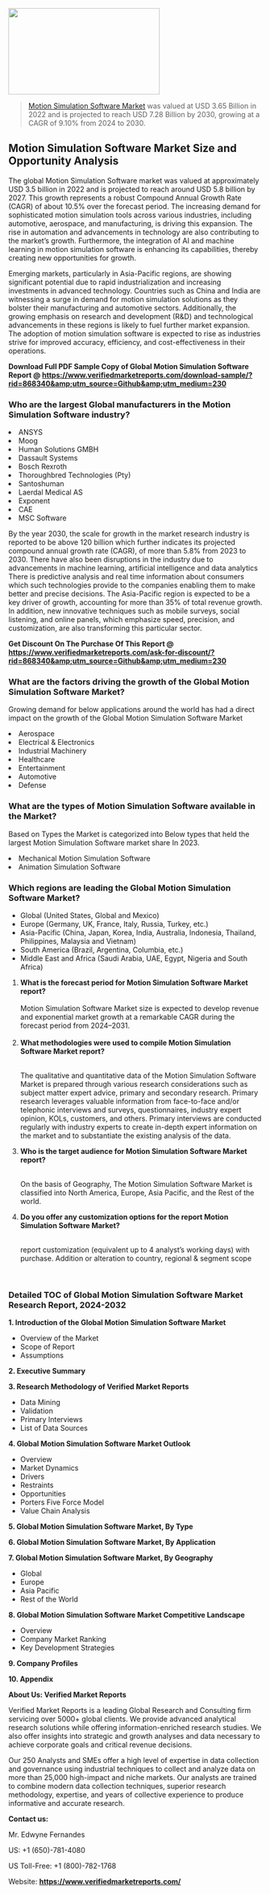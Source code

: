 <img src="https://ffe5etoiles.com/wp-content/uploads/2024/12/MST1-300x171.png" alt="" width="300" height="171" class="alignnone size-medium wp-image-20088" /><blockquote><p><p><a href="https://www.verifiedmarketreports.com/download-sample/?rid=868340&utm_source=Github&utm_medium=230" target="_blank">Motion Simulation Software Market</a> was valued at USD 3.65 Billion in 2022 and is projected to reach USD 7.28 Billion by 2030, growing at a CAGR of 9.10% from 2024 to 2030.</p></blockquote><p><h2>Motion Simulation Software Market Size and Opportunity Analysis</h2> <p>The global Motion Simulation Software market was valued at approximately USD 3.5 billion in 2022 and is projected to reach around USD 5.8 billion by 2027. This growth represents a robust Compound Annual Growth Rate (CAGR) of about 10.5% over the forecast period. The increasing demand for sophisticated motion simulation tools across various industries, including automotive, aerospace, and manufacturing, is driving this expansion. The rise in automation and advancements in technology are also contributing to the market’s growth. Furthermore, the integration of AI and machine learning in motion simulation software is enhancing its capabilities, thereby creating new opportunities for growth.</p> <p>Emerging markets, particularly in Asia-Pacific regions, are showing significant potential due to rapid industrialization and increasing investments in advanced technology. Countries such as China and India are witnessing a surge in demand for motion simulation solutions as they bolster their manufacturing and automotive sectors. Additionally, the growing emphasis on research and development (R&D) and technological advancements in these regions is likely to fuel further market expansion. The adoption of motion simulation software is expected to rise as industries strive for improved accuracy, efficiency, and cost-effectiveness in their operations.</p> </p><p class=""><strong>Download Full PDF Sample Copy of Global Motion Simulation Software Report @ <a href="https://www.verifiedmarketreports.com/download-sample/?rid=868340&amp;utm_source=Github&amp;utm_medium=230" target="_blank">https://www.verifiedmarketreports.com/download-sample/?rid=868340&amp;utm_source=Github&amp;utm_medium=230</a></strong></p><h3 id="" class="">Who are the largest Global manufacturers in the Motion Simulation Software industry?</h3><p><li>ANSYS</li><li> Moog</li><li> Human Solutions GMBH</li><li> Dassault Systems</li><li> Bosch Rexroth</li><li> Thoroughbred Technologies (Pty)</li><li> Santoshuman</li><li> Laerdal Medical AS</li><li> Exponent</li><li> CAE</li><li> MSC Software</li></p><div class=""><div class="" dir="" data-message-author-role="" data-message-id="" data-message-model-slug=""><div class=""><div class=""><div class=""><div class="" dir="" data-message-author-role="" data-message-id="" data-message-model-slug=""><div class=""><div class=""><p>By the year 2030, the scale for growth in the market research industry is reported to be above 120 billion which further indicates its projected compound annual growth rate (CAGR), of more than 5.8% from 2023 to 2030. There have also been disruptions in the industry due to advancements in machine learning, artificial intelligence and data analytics There is predictive analysis and real time information about consumers which such technologies provide to the companies enabling them to make better and precise decisions. The Asia-Pacific region is expected to be a key driver of growth, accounting for more than 35% of total revenue growth. In addition, new innovative techniques such as mobile surveys, social listening, and online panels, which emphasize speed, precision, and customization, are also transforming this particular sector.</p><p><strong>Get Discount On The Purchase Of This Report @&nbsp; <a href="https://www.verifiedmarketreports.com/ask-for-discount/?rid=868340&amp;utm_source=Github&amp;utm_medium=230" target="_blank">https://www.verifiedmarketreports.com/ask-for-discount/?rid=868340&amp;utm_source=Github&amp;utm_medium=230</a></strong></p></div></div></div></div></div></div></div></div><h3 id="" class="">What are the factors driving the growth of the Global Motion Simulation Software Market?</h3><p id="" class="">Growing demand for below applications around the world has had a direct impact on the growth of the Global Motion Simulation Software Market</p><p id="" class=""><li>Aerospace</li><li> Electrical & Electronics</li><li> Industrial Machinery</li><li> Healthcare</li><li> Entertainment</li><li> Automotive</li><li> Defense</li></p><h3 id="" class="">What are the types of Motion Simulation Software available in the Market?</h3><p id="" class="">Based on Types the Market is categorized into Below types that held the largest Motion Simulation Software market share In 2023.</p><p id="" class=""><li>Mechanical Motion Simulation Software</li><li> Animation Simulation Software</li></p><h3 id="" class="">Which regions are leading the Global Motion Simulation Software Market?</h3><ul><li>Global (United States, Global and Mexico)</li><li>Europe (Germany, UK, France, Italy, Russia, Turkey, etc.)</li><li>Asia-Pacific (China, Japan, Korea, India, Australia, Indonesia, Thailand, Philippines, Malaysia and Vietnam)</li><li>South America (Brazil, Argentina, Columbia, etc.)</li><li>Middle East and Africa (Saudi Arabia, UAE, Egypt, Nigeria and South Africa)</li></ul><p><ol><li><strong>What is the forecast period for Motion Simulation Software Market report?<br /></strong><br /><span data-sheets-root="1" data-sheets-value="{&quot;1&quot;:2,&quot;2&quot;:&quot;XXXX size is expected to develop revenue and exponential market growth at a remarkable CAGR during the forecast period from 2024&ndash;2030.&quot;}" data-sheets-userformat="{&quot;2&quot;:12674,&quot;4&quot;:{&quot;1&quot;:2,&quot;2&quot;:16776960},&quot;10&quot;:2,&quot;11&quot;:0,&quot;15&quot;:&quot;Arial&quot;,&quot;16&quot;:12}">Motion Simulation Software Market size is expected to develop revenue and exponential market growth at a remarkable CAGR during the forecast period from 2024&ndash;2031.</span><br /><br /></li><li><strong>What methodologies were used to compile Motion Simulation Software Market report?<br /><br /></strong><p>The qualitative and quantitative data of the&nbsp;Motion Simulation Software Market is prepared through various research considerations such as subject matter expert advice, primary and secondary research. Primary research leverages valuable information from face-to-face and/or telephonic interviews and surveys, questionnaires, industry expert opinion, KOLs, customers, and others. Primary interviews are conducted regularly with industry experts to create in-depth expert information on the market and to substantiate the existing analysis of the data.&nbsp;</p></li><li><strong>Who is the target audience for Motion Simulation Software Market report?<br /><br /></strong><p>On the basis of Geography, The&nbsp;Motion Simulation Software Market is classified into North America, Europe, Asia Pacific, and the Rest of the world.</p></li><li><strong>Do you offer any customization options for the report Motion Simulation Software Market?<br /><br /></strong><p>report customization (equivalent up to 4 analyst&rsquo;s working days) with purchase. Addition or alteration to country, regional &amp; segment scope</p><p>&nbsp;</p></li></ol></p><h3 id="" class="">Detailed TOC of Global Motion Simulation Software Market Research Report, 2024-2032</h3><p id="" class=""><strong>1. Introduction of the Global Motion Simulation Software Market</strong></p><ul><li>Overview of the Market</li><li>Scope of Report</li><li>Assumptions</li></ul><p id="" class=""><strong>2. Executive Summary</strong></p><p id="" class=""><strong>3. Research Methodology of&nbsp;Verified Market Reports</strong></p><ul><li>Data Mining</li><li>Validation</li><li>Primary Interviews</li><li>List of Data Sources</li></ul><p id="" class=""><strong>4. Global Motion Simulation Software Market Outlook</strong></p><ul><li>Overview</li><li>Market Dynamics</li><li>Drivers</li><li>Restraints</li><li>Opportunities</li><li>Porters Five Force Model</li><li>Value Chain Analysis</li></ul><p id="" class=""><strong>5. Global Motion Simulation Software Market, By&nbsp;Type</strong></p><p id="" class=""><strong>6. Global Motion Simulation Software Market, By Application</strong></p><p id="" class=""><strong>7. Global Motion Simulation Software Market, By Geography</strong></p><ul><li>Global</li><li>Europe</li><li>Asia Pacific</li><li>Rest of the World</li></ul><p id="" class=""><strong>8. Global Motion Simulation Software Market Competitive Landscape</strong></p><ul><li>Overview</li><li>Company Market Ranking</li><li>Key Development Strategies</li></ul><p id="" class=""><strong>9. Company Profiles</strong></p><p id="" class=""><strong>10. Appendix</strong></p><p id="" class=""><strong>About Us: Verified Market Reports</strong></p><p id="" class="">Verified Market Reports is a leading Global Research and Consulting firm servicing over 5000+ global clients. We provide advanced analytical research solutions while offering information-enriched research studies. We also offer insights into strategic and growth analyses and data necessary to achieve corporate goals and critical revenue decisions.</p><p id="" class="">Our 250 Analysts and SMEs offer a high level of expertise in data collection and governance using industrial techniques to collect and analyze data on more than 25,000 high-impact and niche markets. Our analysts are trained to combine modern data collection techniques, superior research methodology, expertise, and years of collective experience to produce informative and accurate research.</p><p id="" class=""><strong>Contact us:</strong></p><p id="" class="">Mr. Edwyne Fernandes</p><p id="" class="">US: +1 (650)-781-4080</p><p id="" class="">US Toll-Free: +1 (800)-782-1768</p><p id="" class="">Website: <a target="" data-test-app-aware-link=""><strong>https://www.verifiedmarketreports.com/</strong></a></p>
